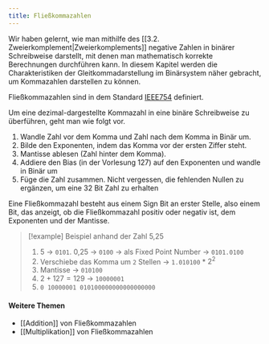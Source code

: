 ```yaml
---
title: Fließkommazahlen
---
```

Wir haben gelernt, wie man mithilfe des [[3.2. Zweierkomplement|Zweierkomplements]] negative Zahlen in binärer Schreibweise darstellt, mit denen man mathematisch korrekte Berechnungen durchführen kann. In diesem Kapitel werden die Charakteristiken der Gleitkommadarstellung im Binärsystem näher gebracht, um Kommazahlen darstellen zu können. 

Fließkommazahlen sind in dem Standard [IEEE754](https://en.wikipedia.org/wiki/IEEE_754) definiert.

Um eine dezimal-dargestellte Kommazahl in eine binäre Schreibweise zu überführen, geht man wie folgt vor.

1. Wandle Zahl vor dem Komma und Zahl nach dem Komma in Binär um.
2. Bilde den Exponenten, indem das Komma vor der ersten Ziffer steht.
3. Mantisse ablesen (Zahl hinter dem Komma).
4. Addiere den Bias (in der Vorlesung 127) auf den Exponenten und wandle in Binär um
5. Füge die Zahl zusammen. Nicht vergessen, die fehlenden Nullen zu ergänzen, um eine 32 Bit Zahl zu erhalten

Eine Fließkommazahl besteht aus einem Sign Bit an erster Stelle, also einem Bit, das anzeigt, ob die Fließkommazahl positiv oder negativ ist, dem Exponenten und der Mantisse.

> [!example] Beispiel anhand der Zahl 5,25
> 1. 5 -> `0101`. 0,25 -> `0100`
> 	 -> als Fixed Point Number -> `0101.0100`
> 2. Verschiebe das Komma um `2` Stellen -> `1.010100` * $2^2$
> 3. Mantisse -> `010100`
> 4. $2+127=129$ -> `10000001`
> 5. `0 10000001 010100000000000000000`

#### Weitere Themen
- [[Addition]] von Fließkommazahlen
- [[Multiplikation]] von Fließkommazahlen